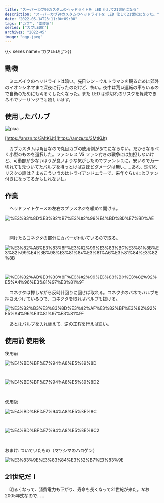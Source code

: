 ```yaml
---
title: "スーパーカブ90カスタムのヘッドライトを LED 化して21世紀になる"
description: "スーパーカブ90カスタムのヘッドライトを LED 化して21世紀になった。"
date: "2022-05-18T23:11:00+09:00"
tags: ["カブ", "電装系"]
series: ["カブLED化"]
archives: "2022-05"
image: "ogp.jpeg"
---
```




{{< series name="カブLED化">}}  
## 動機

　ミニバイクのヘッドライトは暗い。先日シン・ウルトラマンを観るために郊外のイオンシネマまで深夜に行ったのだけど、怖い。夜中は荒い運転の車もいるので自衛のためにも明るくしたくなった。また LED は球切れのリスクを軽減できるのでツーリングでも嬉しいはず。

## 使用したバルブ

![piaa](b81b337d.jpeg)

[https://amzn.to/3MtKiJt](https://amzn.to/3MtKiJt)

　カブカスタムは角目なので丸目カブの使用例があてにならない。だからなるべく小型のものを選択した。ファンレス VS ファン付きの戦争には加担しないけど、可動部が少ないほうが良いような気がしたのでファンレスに。安いので万一切れても元ついてたバルブを持っとけばさほどダメージは無い……あれ、球切れリスクの話は？まあこういうのはトライアンドエラーで、来年ぐらいにはファン付きになってるかもしれないし。

## 作業

　ヘッドライトケースの左右のプラスネジを緩めて開ける。

![%E3%83%8D%E3%82%B7%E3%82%99%E4%BD%8D%E7%BD%AE](0b41160b.jpeg)

<br/>

　開けたらコネクタの部分にカバーが付いているので取る。

![%E3%82%AB%E3%83%8F%E3%82%99%E3%83%BC%E3%81%8B%E3%82%99%E4%BB%98%E3%81%84%E3%81%A6%E3%81%84%E3%82%8B](64f13655.jpeg)

<br/>

![%E3%82%AB%E3%83%8F%E3%82%99%E3%83%BC%E3%82%92%E5%A4%96%E3%81%97%E3%81%9F](4df6a989.jpeg)

　コネクタは押しながら反時計回りに回せば取れる。コネクタのバネでバルブを押さえつけているので、コネクタを取ればバルブも抜ける。

![%E3%82%B3%E3%83%8D%E3%82%AF%E3%82%BF%E3%82%92%E5%A4%96%E3%81%97%E3%81%9F](b6d29aaa.jpeg)

　あとはバルブを入れ替えて、逆の工程を行えば良い。

## 使用前 使用後

使用前

![%E4%BD%BF%E7%94%A8%E5%89%8D](c350bc64.jpeg)

<br/>

![%E4%BD%BF%E7%94%A8%E5%89%8D2](40e4ba64.jpeg)

<br/>

使用後

![%E4%BD%BF%E7%94%A8%E5%BE%8C](b427da9a.jpeg)

<br/>

![%E4%BD%BF%E7%94%A8%E5%BE%8C2](9f270272.jpeg)

<br/>

おまけ: ついていたもの（マツシマのハロゲン）

![%E3%83%9E%E3%83%84%E3%82%B7%E3%83%9E](2c2f553b.jpeg)

## 21世紀だ！

　明るくなって、消費電力も下がり、寿命も長くなって21世紀が来た。なお2005年式なので……

<br/>
